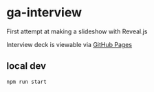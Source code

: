 # ga-interview

First attempt at making a slideshow with Reveal.js

Interview deck is viewable via [GitHub Pages](https://mpaulweeks.github.io/ga-interview/lesson/function.html)

## local dev

```
npm run start
```
